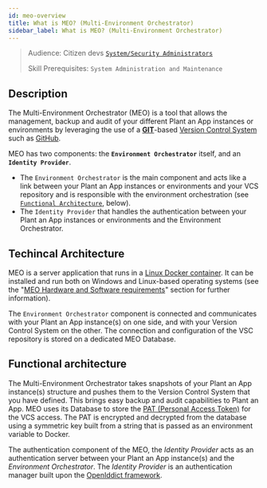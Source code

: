```yaml
---
id: meo-overview
title: What is MEO? (Multi-Environment Orchestrator)
sidebar_label: What is MEO? (Multi-Environment Orchestrator)
---
```


> Audience: Citizen devs [`System/Security Administrators`](/docs/audience#systemsecurity-administrators)
> 
> Skill Prerequisites: `System Administration and Maintenance`

## Description

The Multi-Environment Orchestrator (MEO) is a tool that allows the management, backup and audit of your different Plant an App instances or environments by leveraging the use of a <a href="https://git-scm.com/" target="_blank">**GIT**</a>-based <a href="https://en.wikipedia.org/wiki/Version_control" target="_blank">Version Control System</a> such as <a href="https://github.com/" target="_blank">GitHub</a>.

MEO has two components: the **`Environment Orchestrator`** itself, and an **`Identity Provider`**.
- The `Environment Orchestrator` is the main component and acts like a link between your Plant an App instances or environments and your VCS repository and is responsible with the environment orchestration (see [`Functional Architecture`](#functional-architecture), below).
- The `Identity Provider` that handles the authentication between your Plant an App instances or environments and the Environment Orchestrator. 

## Techincal Architecture

MEO is a server application that runs in a <a href="https://www.docker.com/resources/what-container/" target="_blank">Linux Docker container</a>. It can be installed and run both on Windows and Linux-based operating systems (see the "[MEO Hardware and Software requirements](/general/meo-configuration.md#env-file-configuration)" section for further information).


The `Environment Orchestrator` component is connected and communicates with your Plant an App instance(s) on one side, and with your Version Control System on the other. The connection and configuration of the VSC repository is stored on a dedicated MEO Database.

## Functional architecture

The Multi-Environment Orchestrator takes snapshots of your Plant an App instance(s) structure and pushes them to the Version Control System that you have defined. This brings easy backup and audit capabilities to Plant an App. MEO uses its Database to store the <a href="https://docs.gitlab.com/ee/user/profile/personal_access_tokens.html" target="_blank">PAT (Personal Access Token)</a> for the VCS access. The PAT is encrypted and decrypted from the database using a symmetric key built from a string that is passed as an environment variable to Docker.

The authentication component of the MEO, the *Identity Provider* acts as an authentication server between your Plant an App instance(s) and the *Environment Orchestrator*. The *Identity Provider* is an authentication manager built upon the <a href="https://documentation.openiddict.com/guides/index.html" target="_blank">OpenIddict framework</a>.